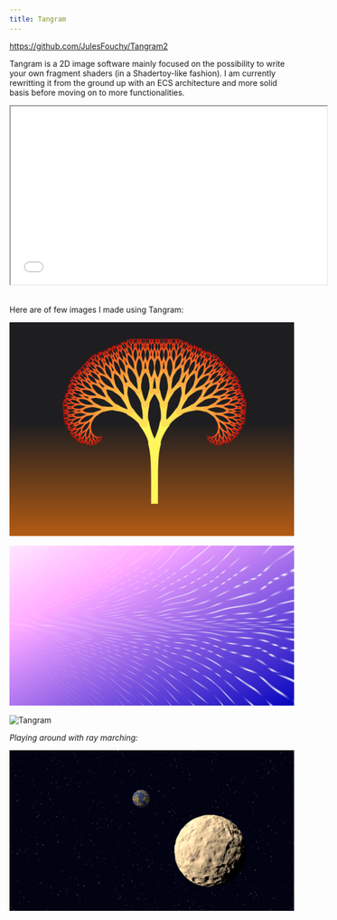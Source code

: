 ```yaml
---
title: Tangram
---
```


https://github.com/JulesFouchy/Tangram2

Tangram is a 2D image software mainly focused on the possibility to write your own fragment shaders (in a Shadertoy-like fashion).
I am currently rewritting it from the ground up with an ECS architecture and more solid basis before moving on to more functionalities.

<iframe width="560" height="315" src="//www.youtube.com/embed/ZU_C6q6772Y" allowfullscreen=""></iframe>
<br/><br/>

Here are of few images I made using Tangram:

![Tangram](./images/tangram1.png)

![Tangram](./images/tangram2.png)

![Tangram](./images/tangram3.png)

*Playing around with ray marching:*

![Tangram](./images/tangram4.png)